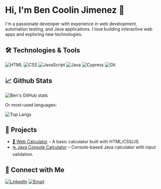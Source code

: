# Hi, I'm Ben Coolin Jimenez 👋

I'm a passionate developer with experience in web development, automation testing, and Java applications. I love building interactive web apps and exploring new technologies.

## 🛠️ Technologies & Tools

![HTML](https://img.shields.io/badge/-HTML5-E34F26?style=flat&logo=html5&logoColor=fff)
![CSS](https://img.shields.io/badge/-CSS3-1572B6?style=flat&logo=css3)
![JavaScript](https://img.shields.io/badge/-JavaScript-F7DF1E?style=flat&logo=javascript&logoColor=black)
![Java](https://img.shields.io/badge/-Java-007396?style=flat&logo=java&logoColor=white)
![Cypress](https://img.shields.io/badge/-Cypress-17202C?style=flat&logo=cypress)
![Git](https://img.shields.io/badge/-Git-F05032?style=flat&logo=git&logoColor=white)

## 📈 Github Stats

![Ben's GitHub stats](https://github-readme-stats.vercel.app/api?username=coolin&show_icons=true&theme=radical)

Or most-used languages:

![Top Langs](https://github-readme-stats.vercel.app/api/top-langs/?username=coolin&layout=compact&theme=radical)

## 📂 Projects

- [🧮 Web Calculator](https://github.com/coolin/web-calculator) – A basic calculator built with HTML/CSS/JS.
- [☕ Java Console Calculator](https://github.com/coolin/java-console-calculator) – Console-based Java calculator with input validation.

## 💬 Connect with Me

[![LinkedIn](https://img.shields.io/badge/-Ben%20Jimenez-blue?style=flat&logo=linkedin)](www.linkedin.com/in/coolin-jimenez-048228196)
[![Email](https://img.shields.io/badge/-Email-red?style=flat&logo=gmail)](mailto:jimenez.bencoolin@gmail.com)


<!--
**C00L1N/C00L1N** is a ✨ _special_ ✨ repository because its `README.md` (this file) appears on your GitHub profile.

Here are some ideas to get you started:

- 🔭 I’m currently working on ...
- 🌱 I’m currently learning ...
- 👯 I’m looking to collaborate on ...
- 🤔 I’m looking for help with ...
- 💬 Ask me about ...
- 📫 How to reach me: ...
- 😄 Pronouns: ...
- ⚡ Fun fact: ...
-->
